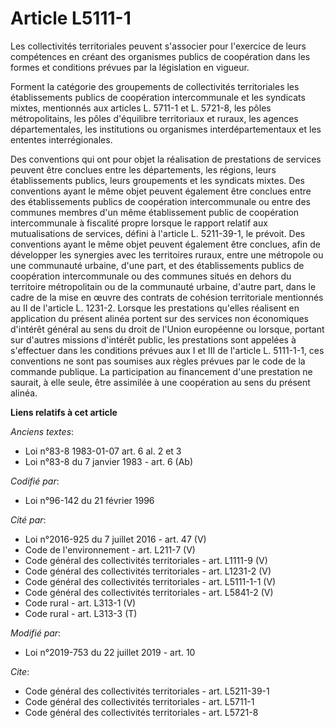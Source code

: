 # Article L5111-1

Les collectivités territoriales peuvent s'associer pour l'exercice de leurs compétences en créant des organismes publics de
coopération dans les formes et conditions prévues par la législation en vigueur. 

Forment la catégorie des groupements de collectivités territoriales les établissements publics de coopération intercommunale
et les syndicats mixtes, mentionnés aux articles L. 5711-1 et L. 5721-8, les pôles métropolitains, les pôles d'équilibre
territoriaux et ruraux, les agences départementales, les institutions ou organismes interdépartementaux et les ententes
interrégionales. 

Des conventions qui ont pour objet la réalisation de prestations de services peuvent être conclues entre les départements,
les régions, leurs établissements publics, leurs groupements et les syndicats mixtes. Des conventions ayant le même objet
peuvent également être conclues entre des établissements publics de coopération intercommunale ou entre des communes membres
d'un même établissement public de coopération intercommunale à fiscalité propre lorsque le rapport relatif aux mutualisations
de services, défini à l'article L. 5211-39-1, le prévoit. Des conventions ayant le même objet peuvent également être
conclues, afin de développer les synergies avec les territoires ruraux, entre une métropole ou une communauté urbaine, d'une
part, et des établissements publics de coopération intercommunale ou des communes situés en dehors du territoire
métropolitain ou de la communauté urbaine, d'autre part, dans le cadre de la mise en œuvre des contrats de cohésion
territoriale mentionnés au II de l'article L. 1231-2. Lorsque les prestations qu'elles réalisent en application du présent
alinéa portent sur des services non économiques d'intérêt général au sens du droit de l'Union européenne ou lorsque, portant
sur d'autres missions d'intérêt public, les prestations sont appelées à s'effectuer dans les conditions prévues aux I et III
de l'article L. 5111-1-1, ces conventions ne sont pas soumises aux règles prévues par le code de la commande publique. La
participation au financement d'une prestation ne saurait, à elle seule, être assimilée à une coopération au sens du présent
alinéa.

**Liens relatifs à cet article**

_Anciens textes_:

  - Loi n°83-8 1983-01-07 art. 6 al. 2 et 3
  - Loi n°83-8 du 7 janvier 1983 - art. 6 (Ab)

_Codifié par_:

  - Loi n°96-142 du 21 février 1996

_Cité par_:

  - Loi n°2016-925 du 7 juillet 2016 - art. 47 (V)
  - Code de l'environnement - art. L211-7 (V)
  - Code général des collectivités territoriales - art. L1111-9 (V)
  - Code général des collectivités territoriales - art. L1231-2 (V)
  - Code général des collectivités territoriales - art. L5111-1-1 (V)
  - Code général des collectivités territoriales - art. L5841-2 (V)
  - Code rural - art. L313-1 (V)
  - Code rural - art. L313-3 (T)

_Modifié par_:

  - Loi n°2019-753 du 22 juillet 2019 - art. 10

_Cite_:

  - Code général des collectivités territoriales - art. L5211-39-1
  - Code général des collectivités territoriales - art. L5711-1
  - Code général des collectivités territoriales - art. L5721-8
